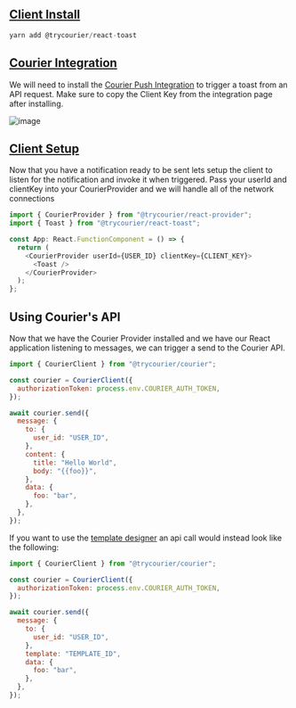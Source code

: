 ## [Client Install](#client-install)

```js
yarn add @trycourier/react-toast
```

## [Courier Integration](#courier-integration)

We will need to install the [Courier Push Integration](https://app.courier.com/integrations/courier) to trigger a toast from an API request.
Make sure to copy the Client Key from the integration page after installing.

![image](https://user-images.githubusercontent.com/16184018/109491559-8f8ee600-7a3e-11eb-9aa4-742639274fde.png)

## [Client Setup](#client-setup)

Now that you have a notification ready to be sent lets setup the client to listen for the notification and invoke it when triggered. Pass your userId and clientKey into your CourierProvider and we will handle all of the network connections

```js
import { CourierProvider } from "@trycourier/react-provider";
import { Toast } from "@trycourier/react-toast";

const App: React.FunctionComponent = () => {
  return (
    <CourierProvider userId={USER_ID} clientKey={CLIENT_KEY}>
      <Toast />
    </CourierProvider>
  );
};
```

## Using Courier's API

Now that we have the Courier Provider installed and we have our React application listening to messages, we can trigger a send to the Courier API.

```js
import { CourierClient } from "@trycourier/courier";

const courier = CourierClient({
  authorizationToken: process.env.COURIER_AUTH_TOKEN,
});

await courier.send({
  message: {
    to: {
      user_id: "USER_ID",
    },
    content: {
      title: "Hello World",
      body: "{{foo}}",
    },
    data: {
      foo: "bar",
    },
  },
});
```

If you want to use the [template designer](https://app.courier.com/designer) an api call would instead look like the following:

```js
import { CourierClient } from "@trycourier/courier";

const courier = CourierClient({
  authorizationToken: process.env.COURIER_AUTH_TOKEN,
});

await courier.send({
  message: {
    to: {
      user_id: "USER_ID",
    },
    template: "TEMPLATE_ID",
    data: {
      foo: "bar",
    },
  },
});
```
